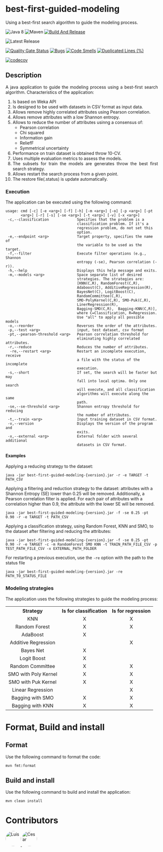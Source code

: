 # best-first-guided-modeling

Using a best-first search algorithm to guide the modeling process.

![Java 8](https://img.shields.io/badge/Java-8-blue.svg)
![Maven](https://img.shields.io/badge/Maven-3.8.8-blue.svg)
[![Build And Release](https://github.com/cicese-biocom/best-first-guided-modeling/actions/workflows/maven_release.yml/badge.svg)](https://github.com/cicese-biocom/best-first-guided-modeling/actions/workflows/maven_release.yml)


![Latest Release](https://img.shields.io/github/v/release/cicese-biocom/best-first-guided-modeling?label=latest&style=flat-square)

[![Quality Gate Status](https://sonarcloud.io/api/project_badges/measure?project=lgarciaag89_best-first-guided-modeling&metric=alert_status)](https://sonarcloud.io/summary/new_code?id=lgarciaag89_best-first-guided-modeling)
[![Bugs](https://sonarcloud.io/api/project_badges/measure?project=lgarciaag89_best-first-guided-modeling&metric=bugs)](https://sonarcloud.io/summary/new_code?id=lgarciaag89_best-first-guided-modeling)
[![Code Smells](https://sonarcloud.io/api/project_badges/measure?project=lgarciaag89_best-first-guided-modeling&metric=code_smells)](https://sonarcloud.io/summary/new_code?id=lgarciaag89_best-first-guided-modeling)
[![Duplicated Lines (%)](https://sonarcloud.io/api/project_badges/measure?project=lgarciaag89_best-first-guided-modeling&metric=duplicated_lines_density)](https://sonarcloud.io/summary/new_code?id=lgarciaag89_best-first-guided-modeling)

[![codecov](https://codecov.io/gh/lgarciaag89/best-first-guided-modeling/graph/badge.svg?token=14NNGVEN4C)](https://codecov.io/gh/lgarciaag89/best-first-guided-modeling)

## Description

<div style="text-align: justify;">
A java application to guide the modeling process using a best-first search algorithm.
Characteristics of the application:

1. Is based on Weka API
2. Is designed to be used with datasets in CSV format as input data.
3. Allows remove highly correlated attributes using Pearson correlation.
4. Allows remove attributes with a low Shannon entropy.
5. Allows to reduce the number of attributes usinng a consensus of:
    - Pearson correlation
    - Chi squared
    - Information gain
    - ReliefF
    - Symmetrical uncertainty
6. Performance on train dataset is obtained throw 10-CV.
7. Uses multiple evaluation metrics to assess the models.
8. The subsets for train the models are generates throw the best first search strategy.
9. Allows restart the search process from a given point.
10. The restore file(.status) is update automatically.


</div>

### Execution

The application can be executed using the following command:

```
usage: cmd [-c] [-e <arg>] [-f] [-h] [-m <arg>] [-o] [-p <arg>] [-pt
       <arg>] [-r] [-s] [-se <arg>] [-t <arg>] [-v] [-x <arg>]
 -c,--classification             Specifies that the problem is a
                                 classification problem. If it's a
                                 regression problem, do not set this
                                 option.
 -e,--endpoint <arg>             Target property, specifies the name of
                                 the variable to be used as the target.
 -f,--filter                     Execute filter operations (e.g., Shannon
                                 entropy (-se), Pearson correlation (-r)).
 -h,--help                       Displays this help message and exits.
 -m,--models <arg>               Space separate list of desired
                                 strategies. The strategies are:
                                 [KNN(C,R), RandomForest(C,R),
                                 Adaboost(C), AdditiveRegression(R),
                                 BayesNet(C), LogitBoost(C),
                                 RandomCommittee(C,R),
                                 SMO-PolyKernel(C,R), SMO-Puk(C,R),
                                 LinerRegression(R), 
                                 Bagging-SMO(C,R),  Bagging-KNN(C,R)],
                                 where C=Classification, R=Regression.
                                 Use "all" to apply all possible models
 -o,--reorder                    Reverses the order of the attributes.
 -p,--test <arg>                 input, test dataset, csv format
 -pt,--pearson-threshold <arg>   Pearson correlation threshold for
                                 eliminating highly correlated attributes.
 -r,--reduce                     Reduces the number of attributes.
  -re,--restart <arg>            Restart an incomplete execution, receive
                                 a file with the status of the incomplete
                                 execution.
 -s,--short                      If set, the search will be faster but may
                                 fall into local optima. Only one search
                                 will execute, and all classification
                                 algorithms will execute along the same
                                 path.
 -se,--se-threshold <arg>        Shannon entropy threshold for reducing
                                 the number of attributes.
 -t,--train <arg>                Input training dataset in CSV format.
 -v,--version                    Displays the version of the program and
                                 exits.
 -x,--external <arg>             External folder with several additional
                                 datasets in CSV format.
```

#### Examples

Applying a reducing strategy to the dataset:

```
java -jar best-first-guided-modeling-{version}.jar -r -e TARGET -t PATH_CSV
```

Applying a filtering and reduction strategy to the dataset: attributes with a Shannon Entropy (SE) lower than 0.25 will
be removed. Additionally, a Pearson correlation filter is applied. For each pair of attributes with a correlation higher
than 0.9, the attribute with the lower SE will be removed.

```
java -jar best-first-guided-modeling-{version}.jar -f -se 0.25 -pt 0.90 -r -e TARGET -t PATH_CSV
```

Applying a classification strategy, using Random Forest, KNN and SMO, to the dataset after filtering and reducing the
attributes:

```
java -jar best-first-guided-modeling-{version}.jar -f -se 0.25 -pt 0.90 -r -e TARGET -c -m RandomForest SMO KNN -t TRAIN_PATH_FILE_CSV -p TEST_PATH_FILE_CSV -x EXTERNAL_PATH_FOLDER
```

For restarting a previous execution, use the `-re` option with the path to the status file

```
java -jar best-first-guided-modeling-{version}.jar -re PATH_TO_STATUS_FILE
```

### Modeling strategies

The application uses the following strategies to guide the modeling process:
<table style="margin-left:auto; margin-right:auto;text-align: center;">
  <tr>
    <th>Strategy</th>
    <th>Is for classification</th>
    <th>Is for regression</th>
  </tr>
  <tr>
    <td>KNN</td>
    <td style="text-align: center;">X</td>
    <td style="text-align: center;">X</td>
  </tr>
   <tr>
    <td>Random Forest</td>
    <td style="text-align: center;">X</td>
    <td style="text-align: center;">X</td>
  </tr>
<tr>
    <td>AdaBoost</td>
    <td style="text-align: center;">X</td>
    <td style="text-align: center;"></td>
  </tr>
   <tr>
    <td>Additive Regression</td>
    <td style="text-align: center;"></td>
    <td style="text-align: center;">X</td>
  </tr>
<tr>
    <td>Bayes Net</td>
    <td style="text-align: center;">X</td>
    <td style="text-align: center;"></td>
  </tr>
<tr>
    <td>Logit Boost</td>
    <td style="text-align: center;">X</td>
    <td style="text-align: center;"></td>
  </tr>
<tr>
    <td>Random Committee</td>
    <td style="text-align: center;">X</td>
    <td style="text-align: center;">X</td>
  </tr>
<tr>
    <td>SMO with Poly Kernel</td>
    <td style="text-align: center;">X</td>
    <td style="text-align: center;">X</td>
  </tr>
<tr>
    <td>SMO with Puk Kernel</td>
    <td style="text-align: center;">X</td>
    <td style="text-align: center;">X</td>
  </tr>
<tr>
    <td>Linear Regression</td>
    <td style="text-align: center;"></td>
    <td style="text-align: center;">X</td>
  </tr>
<tr>
    <td>Bagging with SMO</td>
    <td style="text-align: center;">X</td>
    <td style="text-align: center;">X</td>
  </tr>
<tr>
    <td>Bagging with KNN</td>
    <td style="text-align: center;">X</td>
    <td style="text-align: center;">X</td>
  </tr>
</table>


# Format, Build and install

## Format
Use the following command to format the code:

```shell
mvn fmt:format
``` 

## Build and install
Use the following command to build and install the application:

```shell
mvn clean install
```

# Contributors

<a href="https://github.com/lgarciaag89">
    <img src="https://github.com/lgarciaag89.png" width="50" style="border-radius: 50%;" alt="Luis" />
</a>
<a href="https://github.com/cicese-biocom">
    <img src="https://github.com/cicese-biocom.png" width="50" style="border-radius: 50%;" alt="Cesar" />
</a>
